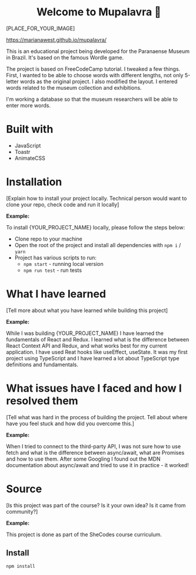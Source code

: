 <h1 align="center">Welcome to Mupalavra 👋</h1>

[PLACE_FOR_YOUR_IMAGE]

https://marianawest.github.io/mupalavra/   

This is an educational project being developed for the Paranaense Museum in Brazil. It's based on the famous Wordle game. 

The project is based on FreeCodeCamp tutorial. I tweaked a few things. First, I wanted to be able to choose words with different lengths, not only 5-letter words as the original project. I also modified the layout. I entered words related to the museum collection and exhibitions. 

I'm working a database so that the museum researchers will be able to enter more words.

# Built with

  - JavaScript 
  - Toastr
  - AnimateCSS

# Installation

[Explain how to install your project locally. Technical person would want to clone your repo, check code and run it locally]

**Example:**

To install {YOUR_PROJECT_NAME} locally, please follow the steps below:
  - Clone repo to your machine
  - Open the root of the project and install all dependencies with `npm i` / `yarn`
  - Project has various scripts to run:
    - `npm start` - running local version
    - `npm run test` - run tests

# What I have learned

[Tell more about what you have learned while building this project]

**Example:**

While I was building {YOUR_PROJECT_NAME} I have learned the fundamentals of React and Redux. I learned what is the difference between React Context API and Redux, and what works best for my current application. I have used Reat hooks like useEffect, useState. It was my first project using TypeScript and I have learned a lot about TypeScript type definitions and fundamentals.

# What issues have I faced and how I resolved them

[Tell what was hard in the process of building the project. Tell about where have you feel stuck and how did you overcome this.]

**Example:**

When I tried to connect to the third-party API, I was not sure how to use fetch and what is the difference between async/await, what are Promises and how to use them. After some Googling I found out the MDN documentation about async/await and tried to use it in practice - it worked! 

# Source

[Is this project was part of the course? Is it your own idea? Is it came from community?]

**Example:**

This project is done as part of the SheCodes course curriculum. 







## Install

```sh
npm install
```



